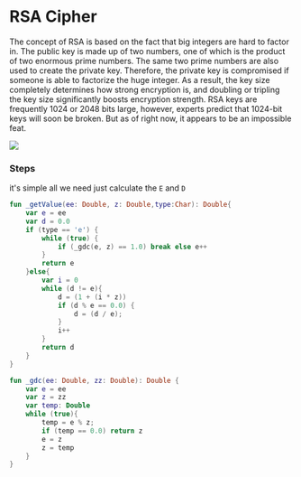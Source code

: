 
# RSA Cipher
The concept of RSA is based on the fact that big integers are hard to factor in. The public key is made up of two numbers, one of which is the product of two enormous prime numbers. The same two prime numbers are also used to create the private key. Therefore, the private key is compromised if someone is able to factorize the huge integer. As a result, the key size completely determines how strong encryption is, and doubling or tripling the key size significantly boosts encryption strength. RSA keys are frequently 1024 or 2048 bits large, however, experts predict that 1024-bit keys will soon be broken. But as of right now, it appears to be an impossible feat.

![](https://media.geeksforgeeks.org/wp-content/uploads/20200518124317/RSA3.png)

### Steps
it's simple all we need just calculate the `E` and `D` 
```kotlin
fun _getValue(ee: Double, z: Double,type:Char): Double{
    var e = ee
    var d = 0.0
    if (type == 'e') {
        while (true) {
            if (_gdc(e, z) == 1.0) break else e++
        }
        return e
    }else{
        var i = 0
        while (d != e){
            d = (1 + (i * z))
            if (d % e == 0.0) {
                d = (d / e);
            }
            i++
        }
        return d
    }
}
```
```kotlin
fun _gdc(ee: Double, zz: Double): Double {
    var e = ee
    var z = zz
    var temp: Double
    while (true){
        temp = e % z;
        if (temp == 0.0) return z
        e = z
        z = temp
    }
}
```